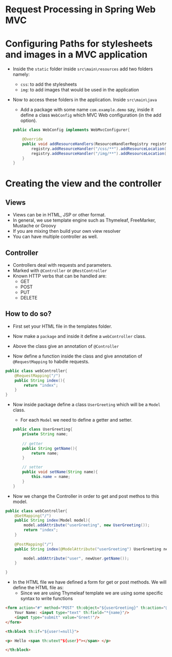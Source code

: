 # Request Processing in Spring Web MVC

# Configuring Paths for stylesheets and images in a MVC application 

- Inside the `static` folder inside `src\main\resources` add two folders namely:
    - `css`: to add the stylesheets
    - `img`: to add images that would be used in the application 

- Now to access these folders in the application. Inside `src\main\java`
    - Add a package with some name `com.example.demo` say, inside it define a class `WebConfig` which MVC Web configuration (in the add option). 
    ```java
    public class WebConfig implements WebMvcConfigurer{
    
        @Override
        public void addResourceHandlers(ResourceHandlerRegistry registry){
            registry.addResourceHandler("/css/**").addResourceLocation("/css");
            registry.addResourceHandler("/img/**").addResourceLocation("/img");
        }
    }
    ``` 

# Creating the view and the controller

## Views

- Views can be in HTML, JSP or other format.
- In general, we use template engine such as Thymeleaf, FreeMarker, Mustache or Groovy
- If you are mixing then build your own view resolver
- You can have multiple controller as well.

## Controller 

- Controllers deal with requests and parameters.
- Marked with `@Controller` or `@RestController`
- Known HTTP verbs that can be handled are: 
    - GET
    - POST
    - PUT
    - DELETE

## How to do so?

- First set your HTML file in the templates folder. 

- Now make a `package` and inside it define a `webController` class.

- Above the class give an annotation of `@Controller` 

- Now define a function inside the class and give annotation of `@RequestMapping` to habdle requests. 

```java
public class webController{
    @RequestMapping("/")
    public String index(){
        return "index"; 
    }
}
```

- Now inside package define a class `UserGreeting` which will be a `Model` class.
    - For each `Model` we need to define a getter and setter. 
    ```java
    public class UserGreeting{
        private String name;
        
        // getter
        public String getName(){
            return name;
        }

        // setter
        public void setName(String name){
            this.name = name;
        }
    }
    ```

- Now we change the Controller in order to get and post methos to this model. 

```java
public class webController{
    @GetMapping("/")
    public String index(Model model){
        model.addAttribute("userGreeting", new UserGreeting());
        return "index";
    }
    
    @PostMapping("/")
    public String index(@ModelAttribute("userGreeting") UserGreeting newUser, Model model){

        model.addAttribute("user", newUser.getName());
    }

}
```

- In the HTML file we have defined a form for get or post methods. We will define the HTML file as: 
    - Since we are using Thymeleaf template we are using some specific syntax to write functions
```html
<form action="#" method="POST" th:object="${userGreeting}" th:action="@/">
    Your Name: <input type="text" th:field="*{name}"/>
    <input type="submit" value="Greet!"/>
</form>

<th:block th:if="${user!=null}">

<p> Hello <span th:utext"${user}"></span> </p>

</th:block>
```


